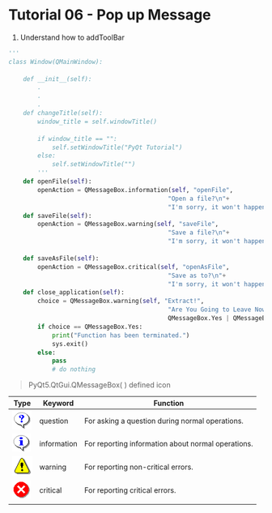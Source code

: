 # Tutorial 06 -  Pop up Message

1. Understand how to addToolBar
```python
'''
class Window(QMainWindow):

    def __init__(self):
        .
        .
        .
    def changeTitle(self):
        window_title = self.windowTitle()

        if window_title == "":
            self.setWindowTitle("PyQt Tutorial")
        else:
            self.setWindowTitle("")
        '''
    def openFile(self):
        openAction = QMessageBox.information(self, "openFile",
                                            "Open a file?\n"+
                                            "I'm sorry, it won't happen right now.")
    def saveFile(self):
        openAction = QMessageBox.warning(self, "saveFile",
                                            "Save a file?\n"+
                                            "I'm sorry, it won't happen right now.")

    def saveAsFile(self):
        openAction = QMessageBox.critical(self, "openAsFile",
                                            "Save as to?\n"+
                                            "I'm sorry, it won't happen right now.")
    def close_application(self):
        choice = QMessageBox.warning(self, "Extract!",
                                            "Are You Going to Leave Now?",
                                            QMessageBox.Yes | QMessageBox.No)
        if choice == QMessageBox.Yes:
            print("Function has been terminated.")
            sys.exit()
        else:
            pass
            # do nothing
```
>PyQt5.QtGui.QMessageBox( ) defined icon  

|         Type        |   Keyword   |                      Function                      |
|---------------------|-------------|----------------------------------------------------|
| ![quest](quest.png) | question    | For asking a question during normal operations.    |
| ![info](info.png)   | information | For reporting information about normal operations. |
| ![warn](warn.png)   | warning     | For reporting non-critical errors.                 |
| ![crit](crit.png)   | critical    | For reporting critical errors.                     |
|                     |             |                                                    |
